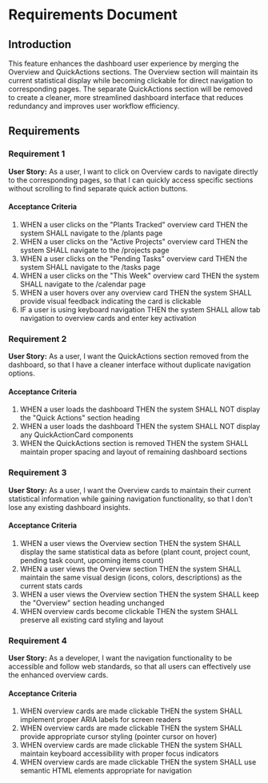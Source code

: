 # Requirements Document

## Introduction

This feature enhances the dashboard user experience by merging the Overview and QuickActions sections. The Overview section will maintain its current statistical display while becoming clickable for direct navigation to corresponding pages. The separate QuickActions section will be removed to create a cleaner, more streamlined dashboard interface that reduces redundancy and improves user workflow efficiency.

## Requirements

### Requirement 1

**User Story:** As a user, I want to click on Overview cards to navigate directly to the corresponding pages, so that I can quickly access specific sections without scrolling to find separate quick action buttons.

#### Acceptance Criteria

1. WHEN a user clicks on the "Plants Tracked" overview card THEN the system SHALL navigate to the /plants page
2. WHEN a user clicks on the "Active Projects" overview card THEN the system SHALL navigate to the /projects page  
3. WHEN a user clicks on the "Pending Tasks" overview card THEN the system SHALL navigate to the /tasks page
4. WHEN a user clicks on the "This Week" overview card THEN the system SHALL navigate to the /calendar page
5. WHEN a user hovers over any overview card THEN the system SHALL provide visual feedback indicating the card is clickable
6. IF a user is using keyboard navigation THEN the system SHALL allow tab navigation to overview cards and enter key activation

### Requirement 2

**User Story:** As a user, I want the QuickActions section removed from the dashboard, so that I have a cleaner interface without duplicate navigation options.

#### Acceptance Criteria

1. WHEN a user loads the dashboard THEN the system SHALL NOT display the "Quick Actions" section heading
2. WHEN a user loads the dashboard THEN the system SHALL NOT display any QuickActionCard components
3. WHEN the QuickActions section is removed THEN the system SHALL maintain proper spacing and layout of remaining dashboard sections

### Requirement 3

**User Story:** As a user, I want the Overview cards to maintain their current statistical information while gaining navigation functionality, so that I don't lose any existing dashboard insights.

#### Acceptance Criteria

1. WHEN a user views the Overview section THEN the system SHALL display the same statistical data as before (plant count, project count, pending task count, upcoming items count)
2. WHEN a user views the Overview section THEN the system SHALL maintain the same visual design (icons, colors, descriptions) as the current stats cards
3. WHEN a user views the Overview section THEN the system SHALL keep the "Overview" section heading unchanged
4. WHEN overview cards become clickable THEN the system SHALL preserve all existing card styling and layout

### Requirement 4

**User Story:** As a developer, I want the navigation functionality to be accessible and follow web standards, so that all users can effectively use the enhanced overview cards.

#### Acceptance Criteria

1. WHEN overview cards are made clickable THEN the system SHALL implement proper ARIA labels for screen readers
2. WHEN overview cards are made clickable THEN the system SHALL provide appropriate cursor styling (pointer cursor on hover)
3. WHEN overview cards are made clickable THEN the system SHALL maintain keyboard accessibility with proper focus indicators
4. WHEN overview cards are made clickable THEN the system SHALL use semantic HTML elements appropriate for navigation